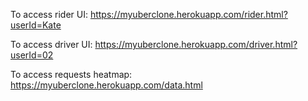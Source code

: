To access rider UI: https://myuberclone.herokuapp.com/rider.html?userId=Kate

To access driver UI: https://myuberclone.herokuapp.com/driver.html?userId=02

To access requests heatmap: https://myuberclone.herokuapp.com/data.html